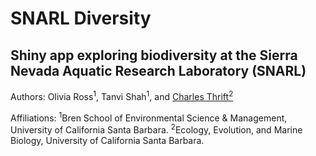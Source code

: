 # SNARL Diversity
## Shiny app exploring biodiversity at the Sierra Nevada Aquatic Research Laboratory (SNARL)

Authors:  Olivia Ross<sup>1</sup>, Tanvi Shah<sup>1</sup>, and [Charles Thrift<sup>2</sup>](https://orcid.org/0000-0002-4257-6951)

Affiliations: <sup>1</sup>Bren School of Environmental Science & Management, University of California Santa Barbara. <sup>2</sup>Ecology, Evolution, and Marine Biology, University of California Santa Barbara. 
